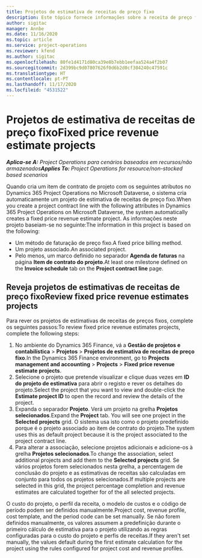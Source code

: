 ```yaml
---
title: Projetos de estimativa de receitas de preço fixo
description: Este tópico fornece informações sobre a receita de preço fixo em projetos.
author: sigitac
manager: Annbe
ms.date: 11/16/2020
ms.topic: article
ms.service: project-operations
ms.reviewer: kfend
ms.author: sigitac
ms.openlocfilehash: 80fe1d4171d80ca39e8b7ebb1eefaa524a4f2b07
ms.sourcegitcommit: 2d399bc9d07807626f0d6b2d0cf304240c47591c
ms.translationtype: HT
ms.contentlocale: pt-PT
ms.lasthandoff: 11/17/2020
ms.locfileid: "4531522"
---
```

# <a name="fixed-price-revenue-estimate-projects"></a><span data-ttu-id="c38cf-103">Projetos de estimativa de receitas de preço fixo</span><span class="sxs-lookup"><span data-stu-id="c38cf-103">Fixed price revenue estimate projects</span></span> 

<span data-ttu-id="c38cf-104">_**Aplica-se A:** Project Operations para cenários baseados em recursos/não armazenados_</span><span class="sxs-lookup"><span data-stu-id="c38cf-104">_**Applies To:** Project Operations for resource/non-stocked based scenarios_</span></span>

<span data-ttu-id="c38cf-105">Quando cria um item de contrato de projeto com os seguintes atributos no Dynamics 365 Project Operations no Microsoft Dataverse, o sistema cria automaticamente um projeto de estimativa de receitas de preço fixo.</span><span class="sxs-lookup"><span data-stu-id="c38cf-105">When you create a project contract line with the following attributes in Dynamics 365 Project Operations on Microsoft Dataverse, the system automatically creates a fixed price revenue estimate project.</span></span> <span data-ttu-id="c38cf-106">As informações neste projeto baseiam-se no seguinte:</span><span class="sxs-lookup"><span data-stu-id="c38cf-106">The information in this project is based on the following:</span></span>

  - <span data-ttu-id="c38cf-107">Um método de faturação de preço fixo.</span><span class="sxs-lookup"><span data-stu-id="c38cf-107">A fixed price billing method.</span></span>
  - <span data-ttu-id="c38cf-108">Um projeto associado.</span><span class="sxs-lookup"><span data-stu-id="c38cf-108">An associated project.</span></span>
  - <span data-ttu-id="c38cf-109">Pelo menos, um marco definido no separador **Agenda de faturas** na página **Item de contrato do projeto**.</span><span class="sxs-lookup"><span data-stu-id="c38cf-109">At least one milestone defined on the **Invoice schedule** tab on the **Project contract line** page.</span></span>

## <a name="review-fixed-price-revenue-estimates-projects"></a><span data-ttu-id="c38cf-110">Reveja projetos de estimativas de receitas de preço fixo</span><span class="sxs-lookup"><span data-stu-id="c38cf-110">Review fixed price revenue estimates projects</span></span>
<span data-ttu-id="c38cf-111">Para rever os projetos de estimativas de receitas de preços fixos, complete os seguintes passos:</span><span class="sxs-lookup"><span data-stu-id="c38cf-111">To review fixed price revenue estimates projects, complete the following steps:</span></span>

1. <span data-ttu-id="c38cf-112">No ambiente do Dynamics 365 Finance, vá a **Gestão de projetos e contabilística** > **Projetos** > **Projetos de estimativa de receitas de preço fixo**.</span><span class="sxs-lookup"><span data-stu-id="c38cf-112">In the Dynamics 365 Finance environment, go to **Projects management and accounting** > **Projects** > **Fixed price revenue estimate projects**.</span></span>
2. <span data-ttu-id="c38cf-113">Selecione o projeto que pretende visualizar e clique duas vezes em **ID do projeto de estimativa** para abrir o registo e rever os detalhes do projeto.</span><span class="sxs-lookup"><span data-stu-id="c38cf-113">Select the project that you want to view and double-click the **Estimate project ID** to open the record and review the details of the project.</span></span>
3. <span data-ttu-id="c38cf-114">Expanda o separador **Projeto**. Verá um projeto na grelha **Projetos selecionados**.</span><span class="sxs-lookup"><span data-stu-id="c38cf-114">Expand the **Project** tab. You will see one project in the **Selected projects** grid.</span></span> <span data-ttu-id="c38cf-115">O sistema usa isto como o projeto predefinido porque é o projeto associado ao item de contrato do projeto.</span><span class="sxs-lookup"><span data-stu-id="c38cf-115">The system uses this as default project because it is the project associated to the project contract line.</span></span> 
4. <span data-ttu-id="c38cf-116">Para alterar a associação, selecione projetos adicionais e adicione-os à grelha **Projetos selecionados**.</span><span class="sxs-lookup"><span data-stu-id="c38cf-116">To change the association, select additional projects and add them to the **Selected projects** grid.</span></span> <span data-ttu-id="c38cf-117">Se vários projetos forem selecionados nesta grelha, a percentagem de conclusão do projeto e as estimativas de receitas são calculadas em conjunto para todos os projetos selecionados.</span><span class="sxs-lookup"><span data-stu-id="c38cf-117">If multiple projects are selected in this grid, the project percentage completion and revenue estimates are calculated together for of the all selected projects.</span></span>

  <span data-ttu-id="c38cf-118">O custo do projeto, o perfil da receita, o modelo de custos e o código de período podem ser definidos manualmente.</span><span class="sxs-lookup"><span data-stu-id="c38cf-118">Project cost, revenue profile, cost template, and the period code can be set manually.</span></span> <span data-ttu-id="c38cf-119">Se não forem definidos manualmente, os valores assumem a predefinição durante o primeiro cálculo de estimativa para o projeto utilizando as regras configuradas para o custo do projeto e perfis de receitas.</span><span class="sxs-lookup"><span data-stu-id="c38cf-119">If they aren't set manually, the values default during the first estimate calculation for the project using the rules configured for project cost and revenue profiles.</span></span>

